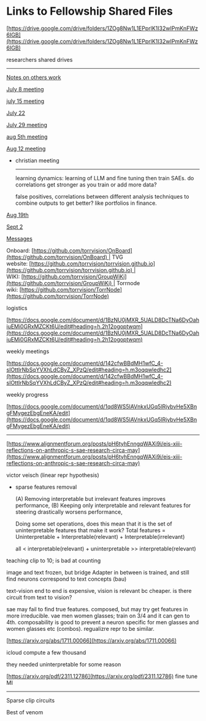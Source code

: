 # Links to Fellowship Shared Files

[https://drive.google.com/drive/folders/1ZOg8Nw1L1EPprlK1I32wIPmKnFWz6IGB](https://drive.google.com/drive/folders/1ZOg8Nw1L1EPprlK1I32wIPmKnFWz6IGB)

researchers shared drives

---

[Notes on others work](Links%20to%20Fellowship%20Shared%20Files%207210eabe5bac45a0adee1dd6f1d92cd9/Notes%20on%20others%20work%2032c6237809ea4e50a6102ed46f67b259.md)

[July 8 meeting](Links%20to%20Fellowship%20Shared%20Files%207210eabe5bac45a0adee1dd6f1d92cd9/July%208%20meeting%20dab2d68c00be4d58b4b91f78ceaeb75a.md)

[july 15 meeting](Links%20to%20Fellowship%20Shared%20Files%207210eabe5bac45a0adee1dd6f1d92cd9/july%2015%20meeting%2044ff932370804a9e9effbf91fad67623.md)

[July 22](Links%20to%20Fellowship%20Shared%20Files%207210eabe5bac45a0adee1dd6f1d92cd9/July%2022%20efc7a8234d4145cb95b9d13579818f61.md)

[July 29 meeting](Links%20to%20Fellowship%20Shared%20Files%207210eabe5bac45a0adee1dd6f1d92cd9/July%2029%20meeting%20b59cf5f6b99541609c9d1c5c19c71d21.md)

[aug 5th meeting](Links%20to%20Fellowship%20Shared%20Files%207210eabe5bac45a0adee1dd6f1d92cd9/aug%205th%20meeting%20aa722651ec76486c8027ca9279d95893.md)

[Aug 12 meeting](Links%20to%20Fellowship%20Shared%20Files%207210eabe5bac45a0adee1dd6f1d92cd9/Aug%2012%20meeting%2039b3811d6aa9407b8b2b5da2aa415fea.md)

- christian meeting
    
    
    ---
    
    learning dynamics: learning of LLM and fine tuning then train SAEs. do correlations get stronger as you train or add more data?
    
    false positives, correlations between different analysis techniques to combine outputs to get better? like portfolios in finance. 
    

[Aug 19th](Links%20to%20Fellowship%20Shared%20Files%207210eabe5bac45a0adee1dd6f1d92cd9/Aug%2019th%20b76441c0458b4ed58af84d705203f467.md)

[Sept 2](Links%20to%20Fellowship%20Shared%20Files%207210eabe5bac45a0adee1dd6f1d92cd9/Sept%202%201d56760caaab471a91adc1097ca5852a.md)

[Messages](Links%20to%20Fellowship%20Shared%20Files%207210eabe5bac45a0adee1dd6f1d92cd9/Messages%204864980156af45d5bddeafa3e027a939.md)

Onboard: [https://github.com/torrvision/OnBoard](https://github.com/torrvision/OnBoard) | TVG website: [https://github.com/torrvision/torrvision.github.io](https://github.com/torrvision/torrvision.github.io) | WIKI: [https://github.com/torrvision/GroupWiKi](https://github.com/torrvision/GroupWiKi) | Torrnode wiki: [https://github.com/torrvision/TorrNode](https://github.com/torrvision/TorrNode)

logistics

[https://docs.google.com/document/d/1BzNU0jMXR_5UALD8DcTNa6DyOahiuEMi0GRxMZCKt6U/edit#heading=h.2h12ogoptwqm](https://docs.google.com/document/d/1BzNU0jMXR_5UALD8DcTNa6DyOahiuEMi0GRxMZCKt6U/edit#heading=h.2h12ogoptwqm)

weekly meetings

[https://docs.google.com/document/d/142cfwBBdMH1wfC_4-sIOttIrNbSqYVXhLdCByZ_XPzQ/edit#heading=h.m3oqqwledhc2](https://docs.google.com/document/d/142cfwBBdMH1wfC_4-sIOttIrNbSqYVXhLdCByZ_XPzQ/edit#heading=h.m3oqqwledhc2)

weekly progress

[https://docs.google.com/document/d/1qd8WS5lAVnkxUGq5lRjybvHe5XBngFMygezEbgEneKA/edit](https://docs.google.com/document/d/1qd8WS5lAVnkxUGq5lRjybvHe5XBngFMygezEbgEneKA/edit)

---

[https://www.alignmentforum.org/posts/pH6tyhEnngqWAXi9i/eis-xiii-reflections-on-anthropic-s-sae-research-circa-may](https://www.alignmentforum.org/posts/pH6tyhEnngqWAXi9i/eis-xiii-reflections-on-anthropic-s-sae-research-circa-may)

victor veisch (linear repr hypothesis)

- sparse features removal
    
    (A) Removing interpretable but irrelevant features improves performance,
    (B) Keeping only interpretable and relevant features for steering drastically worsens performance,
    
    Doing some set operations, does this mean that it is the set of uninterpretable features that make it work?
    Total features = Uninterpretable + Interpretable(relevant) + Interpretable(irrelevant)
    
    all < interpretable(relevant) + uninterpretable >> interpretable(relevant)
    

teaching clip to 10; is bad at counting

image and text frozen, but bridge Adapter in between is trained, and still find neurons correspond to text concepts (bau)

text-vision end to end is expensive, vision is relevant bc cheaper. is there circuit from text to vision?

sae may fail to find true features. composed, but may try get features in more irreducible. vae men women glasses; train on 3/4 and it can gen to 4th. composability is good to prevent a neuron specific for men glasses and women glasses etc (combos). regualizre repr to be similar.

[https://arxiv.org/abs/1711.00066](https://arxiv.org/abs/1711.00066)

icloud compute a few thousand

they needed uninterpretable for some reason

[https://arxiv.org/pdf/2311.12786](https://arxiv.org/pdf/2311.12786)
fine tune MI

---

Sparse clip circuits 

Best of venom